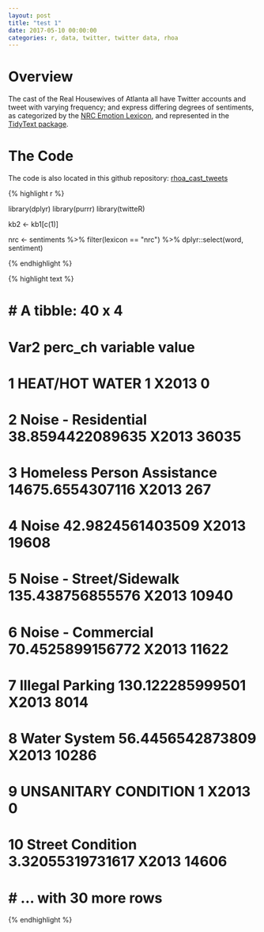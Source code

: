 ```yaml
---
layout: post
title: "test 1"
date: 2017-05-10 00:00:00
categories: r, data, twitter, twitter data, rhoa
---
```


# Overview

The cast of the Real Housewives of Atlanta all have Twitter accounts and tweet with varying frequency; and express differing degrees of sentiments, as categorized by the [NRC Emotion Lexicon](http://saifmohammad.com/WebPages/NRC-Emotion-Lexicon.htm), and represented in the [TidyText package](https://cran.r-project.org/web/packages/tidytext/vignettes/tidytext.html). 



# The Code

The code is also located in this github repository: [rhoa_cast_tweets](https://github.com/nadinesk/rhoa_cast_tweets)

{% highlight r %}

library(dplyr)
library(purrr)
library(twitteR)

kb2 <- kb1[c(1)]


nrc <- sentiments %>%
   filter(lexicon == "nrc") %>%
   dplyr::select(word, sentiment)
      
{% endhighlight %}

{% highlight text %}
# # A tibble: 40 x 4
# Var2          perc_ch variable value
# <fctr>            <chr>   <fctr> <int>
#   1              HEAT/HOT WATER                1    X2013     0
# 2         Noise - Residential 38.8594422089635    X2013 36035
# 3  Homeless Person Assistance 14675.6554307116    X2013   267
# 4                       Noise 42.9824561403509    X2013 19608
# 5     Noise - Street/Sidewalk 135.438756855576    X2013 10940
# 6          Noise - Commercial 70.4525899156772    X2013 11622
# 7             Illegal Parking 130.122285999501    X2013  8014
# 8                Water System 56.4456542873809    X2013 10286
# 9        UNSANITARY CONDITION                1    X2013     0
# 10           Street Condition 3.32055319731617    X2013 14606
# # ... with 30 more rows

{% endhighlight %}
